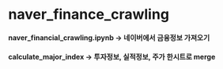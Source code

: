 # naver_finance_crawling

#### naver_financial_crawling.ipynb -> 네이버에서 금융정보 가져오기
#### calculate_major_index -> 투자정보, 실적정보, 주가 한시트로 merge
